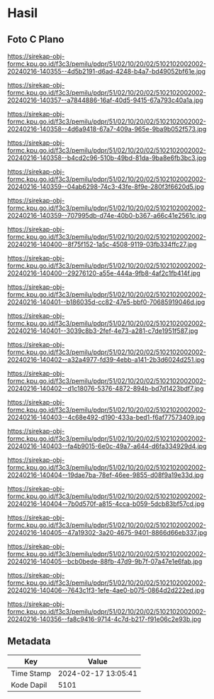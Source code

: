 # Hasil

## Foto C Plano

https://sirekap-obj-formc.kpu.go.id/f3c3/pemilu/pdpr/51/02/10/20/02/5102102002002-20240216-140355--4d5b2191-d6ad-4248-b4a7-bd49052bf61e.jpg

https://sirekap-obj-formc.kpu.go.id/f3c3/pemilu/pdpr/51/02/10/20/02/5102102002002-20240216-140357--a7844886-16af-40d5-9415-67a793c40a1a.jpg

https://sirekap-obj-formc.kpu.go.id/f3c3/pemilu/pdpr/51/02/10/20/02/5102102002002-20240216-140358--4d6a9418-67a7-409a-965e-9ba9b052f573.jpg

https://sirekap-obj-formc.kpu.go.id/f3c3/pemilu/pdpr/51/02/10/20/02/5102102002002-20240216-140358--b4cd2c96-510b-49bd-81da-9ba8e6fb3bc3.jpg

https://sirekap-obj-formc.kpu.go.id/f3c3/pemilu/pdpr/51/02/10/20/02/5102102002002-20240216-140359--04ab6298-74c3-43fe-8f9e-280f3f6620d5.jpg

https://sirekap-obj-formc.kpu.go.id/f3c3/pemilu/pdpr/51/02/10/20/02/5102102002002-20240216-140359--707995db-d74e-40b0-b367-a66c41e2561c.jpg

https://sirekap-obj-formc.kpu.go.id/f3c3/pemilu/pdpr/51/02/10/20/02/5102102002002-20240216-140400--8f75f152-1a5c-4508-9119-03fb334ffc27.jpg

https://sirekap-obj-formc.kpu.go.id/f3c3/pemilu/pdpr/51/02/10/20/02/5102102002002-20240216-140400--29276120-a55e-444a-9fb8-4af2c1fb414f.jpg

https://sirekap-obj-formc.kpu.go.id/f3c3/pemilu/pdpr/51/02/10/20/02/5102102002002-20240216-140401--b186035d-cc82-47e5-bbf0-70685919046d.jpg

https://sirekap-obj-formc.kpu.go.id/f3c3/pemilu/pdpr/51/02/10/20/02/5102102002002-20240216-140401--3039c8b3-2fef-4e73-a281-c7de1951f587.jpg

https://sirekap-obj-formc.kpu.go.id/f3c3/pemilu/pdpr/51/02/10/20/02/5102102002002-20240216-140402--a32a4977-fd39-4ebb-a141-2b3d6024d251.jpg

https://sirekap-obj-formc.kpu.go.id/f3c3/pemilu/pdpr/51/02/10/20/02/5102102002002-20240216-140402--d1c18076-5376-4872-894b-bd7d1423bdf7.jpg

https://sirekap-obj-formc.kpu.go.id/f3c3/pemilu/pdpr/51/02/10/20/02/5102102002002-20240216-140403--4c68e492-d190-433a-bed1-f6af77573409.jpg

https://sirekap-obj-formc.kpu.go.id/f3c3/pemilu/pdpr/51/02/10/20/02/5102102002002-20240216-140403--fa4b9015-6e0c-49a7-a644-d6fa334929d4.jpg

https://sirekap-obj-formc.kpu.go.id/f3c3/pemilu/pdpr/51/02/10/20/02/5102102002002-20240216-140404--19dae7ba-78ef-46ee-9855-d08f9a19e33d.jpg

https://sirekap-obj-formc.kpu.go.id/f3c3/pemilu/pdpr/51/02/10/20/02/5102102002002-20240216-140404--7b0d570f-a815-4cca-b059-5dcb83bf57cd.jpg

https://sirekap-obj-formc.kpu.go.id/f3c3/pemilu/pdpr/51/02/10/20/02/5102102002002-20240216-140405--47a19302-3a20-4675-9401-8866d66eb337.jpg

https://sirekap-obj-formc.kpu.go.id/f3c3/pemilu/pdpr/51/02/10/20/02/5102102002002-20240216-140405--bcb0bede-88fb-47d9-9b7f-07a47e1e6fab.jpg

https://sirekap-obj-formc.kpu.go.id/f3c3/pemilu/pdpr/51/02/10/20/02/5102102002002-20240216-140406--7643c1f3-1efe-4ae0-b075-0864d2d222ed.jpg

https://sirekap-obj-formc.kpu.go.id/f3c3/pemilu/pdpr/51/02/10/20/02/5102102002002-20240216-140356--fa8c9416-9714-4c7d-b217-f91e06c2e93b.jpg


## Metadata

| Key        | Value               |
| ---------- | ------------------- |
| Time Stamp | 2024-02-17 13:05:41 |
| Kode Dapil | 5101                |



